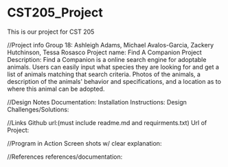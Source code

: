 # CST205_Project
This is our project for CST 205

//Project info
Group 18: Ashleigh Adams, Michael Avalos-Garcia, Zackery Hutchinson, Tessa Rosasco
Project name: Find A Companion
Project Description: Find a Companion is a online search engine for adoptable animals. Users can easily input what species they are looking for and get a list of animals matching that search criteria. Photos of the animals, a description of the animals' behavior and specifications, and a location as to where this animal can be adopted. 

//Design Notes
Documentation:
Installation Instructions:
Design Challenges/Solutions:

//Links
Github url:(must include readme.md and requirments.txt)
Url of Project:

//Program in Action
Screen shots w/ clear explanation:

//References
references/documentation: 

